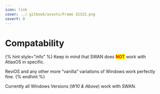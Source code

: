 ```yaml
---
icon: link
cover: ../.gitbook/assets/Frame 32315.png
coverY: 0
---
```


# Compatability

{% hint style="info" %}
Keep in mind that SWAN does <mark style="color:red;">**NOT**</mark> work with AtlasOS in specific.

ReviOS and any other more “vanilla” variations of Windows work perfectly fine.
{% endhint %}

Currently all Windows Versions (_W10 & Above_) work with SWAN.
